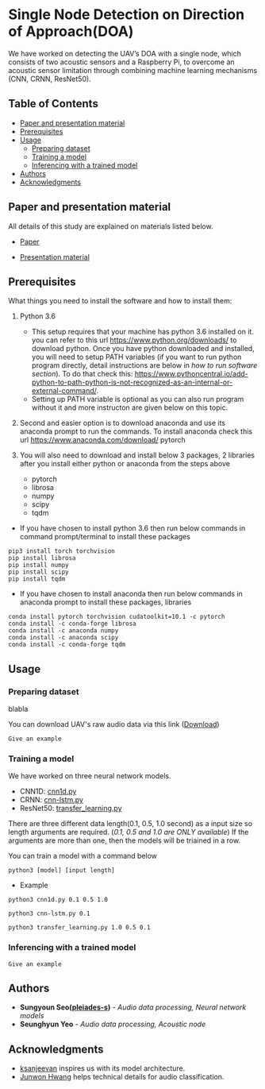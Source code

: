 # Single Node Detection on Direction of Approach(DOA)

We have worked on detecting the UAV’s DOA with a single node, which consists of two acoustic sensors and a Raspberry Pi, to overcome an acoustic sensor limitation through combining machine learning mechanisms (CNN, CRNN, ResNet50).

## Table of Contents

- [Paper and presentation material](#paper-and-presentation-material)
- [Prerequisites](#prerequisites)
- [Usage](#usage)
  * [Preparing dataset](#preparing-dataset)
  * [Training a model](#training-a-model)
  * [Inferencing with a trained model](#inferencing-with-a-trained-model)
- [Authors](#authors)
- [Acknowledgments](#acknowledgments)

## Paper and presentation material
All details of this study are explained on materials listed below.
* [Paper](https://drive.google.com/open?id=1hsRaTrgqBGXRUGHPR9OH9D8tZbOcwYst "paper link")

* [Presentation material](https://drive.google.com/open?id=1gxR1evrUhUNqPMxn_eckKDMqFEDJ8CZC "presentation link")

## Prerequisites

What things you need to install the software and how to install them:

1. Python 3.6 
   - This setup requires that your machine has python 3.6 installed on it. you can refer to this url https://www.python.org/downloads/ to download python. Once you have python downloaded and installed, you will need to setup PATH variables (if you want to run python program directly, detail instructions are below in *how to run software section*). To do that check this: https://www.pythoncentral.io/add-python-to-path-python-is-not-recognized-as-an-internal-or-external-command/.  
   - Setting up PATH variable is optional as you can also run program without it and more instructon are given below on this topic. 
   
2. Second and easier option is to download anaconda and use its anaconda prompt to run the commands. To install anaconda check this url https://www.anaconda.com/download/
pytorch
3. You will also need to download and install below 3 packages, 2 libraries after you install either python or anaconda from the steps above
   - pytorch 
   - librosa
   - numpy
   - scipy
   - tqdm
   
  - If you have chosen to install python 3.6 then run below commands in command prompt/terminal to install these packages
   ```
   pip3 install torch torchvision
   pip install librosa
   pip install numpy
   pip install scipy
   pip install tqdm
   ```
   - If you have chosen to install anaconda then run below commands in anaconda prompt to install these packages, libraries
   ```
   conda install pytorch torchvision cudatoolkit=10.1 -c pytorch
   conda install -c conda-forge librosa
   conda install -c anaconda numpy
   conda install -c anaconda scipy
   conda install -c conda-forge tqdm
   ```   

## Usage

### Preparing dataset
blabla

You can download UAV's raw audio data via this link ([Download](https://drive.google.com/open?id=1Ywlhga3Ak7Ep54mcfuoQ35kijVbK5aWU)) 

```
Give an example
```

### Training a model

We have worked on three neural network models.

- CNN1D: [cnn1d.py](https://github.com/pleiades-s/drone_detector/blob/master/drone_detector/code/cnn1d.py)
- CRNN: [cnn-lstm.py](https://github.com/pleiades-s/drone_detector/blob/master/drone_detector/code/cnn-lstm.py)
- ResNet50: [transfer_learning.py](https://github.com/pleiades-s/drone_detector/blob/master/drone_detector/code/transfer_learning.py)

There are three different data length(0.1, 0.5, 1.0 second) as a input size so length arguments are required. 
(*0.1, 0.5 and 1.0 are ONLY available*)
If the arguments are more than one, then the models will be triained in a row.

You can train a model with a command below
```
python3 [model] [input length]
```

* Example
```
python3 cnn1d.py 0.1 0.5 1.0

python3 cnn-lstm.py 0.1

python3 transfer_learning.py 1.0 0.5 0.1
```

### Inferencing with a trained model

```
Give an example
```


## Authors

* **Sungyoun Seo([pleiades-s](https://github.com/pleiades-s/))** - *Audio data processing, Neural network models*
* **Seunghyun Yeo** - *Audio data processing, Acoustic node*

## Acknowledgments

* [ksanjeevan](https://github.com/ksanjeevan/crnn-audio-classification) inspires us with its model architecture.
* [Junwon Hwang](https://github.com/nuxlear?tab=overview&org=keras-team&from=2018-12-01&to=2018-12-31) helps technical details for audio classification.

